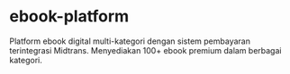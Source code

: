 # ebook-platform
Platform ebook digital multi-kategori dengan sistem pembayaran terintegrasi Midtrans. Menyediakan 100+ ebook premium dalam berbagai kategori.
